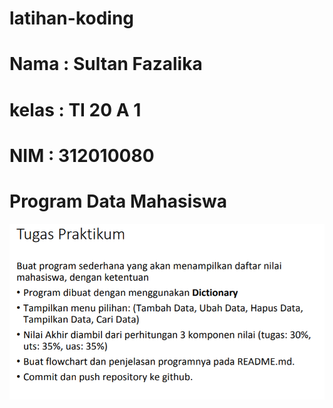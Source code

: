 # latihan-koding

# Nama : Sultan Fazalika
# kelas : TI 20 A 1
# NIM : 312010080

# Program Data Mahasiswa

![NO](foto/NO.png)
